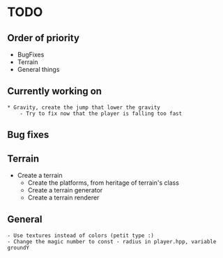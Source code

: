 # TODO

## Order of priority
* BugFixes
* Terrain
* General things

## Currently working on 
	* Gravity, create the jump that lower the gravity
		- Try to fix now that the player is falling too fast

## Bug fixes

## Terrain
* Create a terrain
	* Create the platforms, from heritage of terrain's class
	* Create a terrain generator
	* Create a terrain renderer

## General
	- Use textures instead of colors (petit type :)
	- Change the magic number to const - radius in player.hpp, variable groundY

